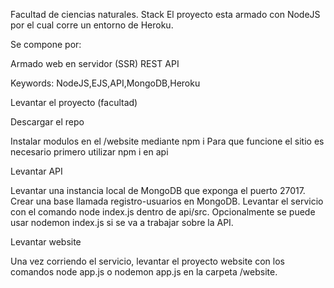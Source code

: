 Facultad de ciencias naturales. 
Stack 
El proyecto esta armado con NodeJS por el cual corre un entorno de Heroku. 

Se compone por:

Armado web en servidor (SSR)
REST API

Keywords: NodeJS,EJS,API,MongoDB,Heroku

Levantar el proyecto (facultad)

Descargar el repo

Instalar modulos en el /website mediante npm i
Para que funcione el sitio es necesario primero utilizar npm i en api

Levantar API

Levantar una instancia local de MongoDB que exponga el puerto 27017.
Crear una base llamada registro-usuarios en MongoDB.
Levantar el servicio con el comando node index.js dentro de api/src. Opcionalmente se puede usar nodemon index.js si se va a trabajar sobre la API.

Levantar website

Una vez corriendo el servicio, levantar el proyecto website con los comandos node app.js o nodemon app.js en la carpeta /website.
